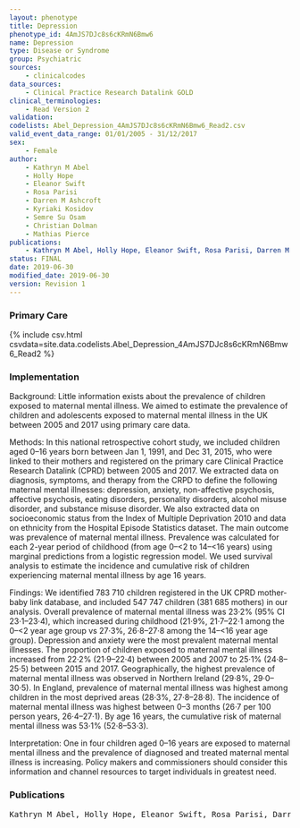```yaml
---
layout: phenotype
title: Depression
phenotype_id: 4AmJS7DJc8s6cKRmN6Bmw6
name: Depression
type: Disease or Syndrome
group: Psychiatric
sources: 
    - clinicalcodes
data_sources:
    - Clinical Practice Research Datalink GOLD
clinical_terminologies:
    - Read Version 2
validation:
codelists: Abel_Depression_4AmJS7DJc8s6cKRmN6Bmw6_Read2.csv
valid_event_data_range: 01/01/2005 - 31/12/2017
sex:
    - Female
author:
    - Kathryn M Abel
    - Holly Hope
    - Eleanor Swift
    - Rosa Parisi
    - Darren M Ashcroft
    - Kyriaki Kosidov
    - Semre Su Osam
    - Christian Dolman
    - Mathias Pierce   
publications:
    - Kathryn M Abel, Holly Hope, Eleanor Swift, Rosa Parisi, Darren M Ashcroft, Kyriaki Kosidov, Samre Su Osam, Christian Dolman, Mathias Pierce, Prevalence of maternal mental illness among children and adolescents in the UK between 2005 and 2017: a national retrospective cohort analysis. Lancet Public Health, 4, e291–300, 2019.
status: FINAL
date: 2019-06-30
modified_date: 2019-06-30
version: Revision 1
---
```


### Primary Care

{% include csv.html csvdata=site.data.codelists.Abel_Depression_4AmJS7DJc8s6cKRmN6Bmw6_Read2 %}

### Implementation

Background:
Little information exists about the prevalence of children exposed to maternal mental illness. We aimed to estimate the prevalence of children and adolescents exposed to maternal mental illness in the UK between 2005 and 2017 using primary care data.

Methods:
In this national retrospective cohort study, we included children aged 0–16 years born between Jan 1, 1991, and Dec 31, 2015, who were linked to their mothers and registered on the primary care Clinical Practice Research Datalink (CPRD) between 2005 and 2017. We extracted data on diagnosis, symptoms, and therapy from the CRPD to define the following maternal mental illnesses: depression, anxiety, non-affective psychosis, affective psychosis, eating disorders, personality disorders, alcohol misuse disorder, and substance misuse disorder. We also extracted data on socioeconomic status from the Index of Multiple Deprivation 2010 and data on ethnicity from the Hospital Episode Statistics dataset. The main outcome was prevalence of maternal mental illness. Prevalence was calculated for each 2-year period of childhood (from age 0–<2 to 14–<16 years) using marginal predictions from a logistic regression model. We used survival analysis to estimate the incidence and cumulative risk of children experiencing maternal mental illness by age 16 years.

Findings:
We identified 783 710 children registered in the UK CPRD mother-baby link database, and included 547 747 children (381 685 mothers) in our analysis. Overall prevalence of maternal mental illness was 23·2% (95% CI 23·1–23·4), which increased during childhood (21·9%, 21·7–22·1 among the 0–<2 year age group vs 27·3%, 26·8–27·8 among the 14–<16 year age group). Depression and anxiety were the most prevalent maternal mental illnesses. The proportion of children exposed to maternal mental illness increased from 22·2% (21·9–22·4) between 2005 and 2007 to 25·1% (24·8–25·5) between 2015 and 2017. Geographically, the highest prevalence of maternal mental illness was observed in Northern Ireland (29·8%, 29·0–30·5). In England, prevalence of maternal mental illness was highest among children in the most deprived areas (28·3%, 27·8–28·8). The incidence of maternal mental illness was highest between 0–3 months (26·7 per 100 person years, 26·4–27·1). By age 16 years, the cumulative risk of maternal mental illness was 53·1% (52·8–53·3).

Interpretation:
One in four children aged 0–16 years are exposed to maternal mental illness and the prevalence of diagnosed and treated maternal mental illness is increasing. Policy makers and commissioners should consider this information and channel resources to target individuals in greatest need. 

### Publications

<pre>
Kathryn M Abel, Holly Hope, Eleanor Swift, Rosa Parisi, Darren M Ashcroft, Kyriaki Kosidov, Samre Su Osam, Christian Dolman, Mathias Pierce, Prevalence of maternal mental illness among children and adolescents in the UK between 2005 and 2017: a national retrospective cohort analysis. Lancet Public Health, 4, e291–300, 2019.
</pre>
